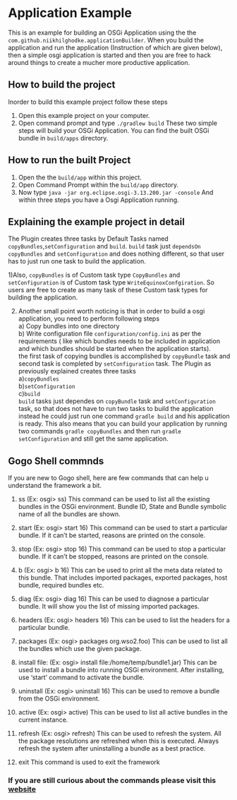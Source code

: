 # Application Example
This is an example for building an OSGi Application using the the `com.github.niikhilghodke.applicationBuilder`. When you build the application and run the application (Instruction of which are given below), then a simple osgi application is started and then you are free to hack around things to create a mucher more productive application.

## How to build the project

Inorder to build this example project follow these steps
1) Open this example project on your computer.
2) Open command prompt and type `./gradlew build`
These two simple steps will build your OSGi Application. You can find the built OSGi bundle in `build/apps` directory.

## How to run the built Project
1) Open the the `build/app` within this project.
2) Open Command Prompt within the `build/app` directory.
3) Now type `java -jar org.eclipse.osgi-3.13.200.jar -console`
And within three steps you have a Osgi Application running.

## Explaining the example project in detail

The Plugin creates three tasks by Default Tasks named `copyBundles`,`setConfiguration` and `build`. `build` task just `dependsOn` `copyBundles` and `setConfiguration` and does nothing different, so that user has to just run one task to build the application.

1)Also, `copyBundles` is of Custom task type `CopyBundles` and `setConfiguration` is of Custom task type `WriteEquinoxConfgiration`.
So users are free to create as many task of these Custom task types for building the application.

2) Another small point worth noticing is that in order to build a osgi application, you need to perform following steps<br>
  a) Copy bundles into one directory<br>
  b) Write configuration file  `configuration/config.ini` as per the requirements ( like which bundles needs to be included in application and which bundles should be started when the application starts).<br>
the first task of copying bundles is accomplished by `copyBundle` task and second task is completed by `setConfiguration` task. The Plugin as previously explained creates three tasks<br>
a)`copyBundles`<br>
b)`setConfiguration`<br>
c)`build`<br>
`build` tasks just dependes on `copyBundle` task and `setConfiguration` task, so that does not have to run two tasks to build the application instead he could just run one command `gradle build` and his application is ready. This also means that you can build your application by running two commands `gradle copyBundles` and then run `gradle setConfiguration` and still get the same application.



## Gogo Shell commnds
If you are new to Gogo shell, here are few commands that can help u understand the framework a bit.

1) ss (Ex: osgi> ss)
This command can be used to list all the existing bundles in the OSGi environment. Bundle ID, State and Bundle symbolic name of all the bundles are shown.

2) start <bundle-id> (Ex: osgi> start 16)
This command can be used to start a particular bundle. If it can’t be started, reasons are printed on the console.

3) stop <bundle-id> (Ex: osgi> stop 16)
This command can be used to stop a particular bundle. If it can’t be stopped, reasons are printed on the console.

4) b <bundle-id> (Ex: osgi> b 16)
This can be used to print all the meta data related to this bundle. That includes imported packages, exported packages, host bundle, required bundles etc.

5) diag <bundle-id> (Ex: osgi> diag 16)
This can be used to diagnose a particular bundle. It will show you the list of missing imported packages.

6) headers <bundle-id> (Ex: osgi> headers 16)
This can be used to list the headers for a particular bundle.

7) packages <package-name> (Ex: osgi> packages org.wso2.foo)
This can be used to list all the bundles which use the given package.

8) install file:<file-path> (Ex: osgi> install file:/home/temp/bundle1.jar)
This can be used to install a bundle into running OSGi environment. After installing, use ‘start’ command to activate the bundle.

9) uninstall <bundle-id> (Ex: osgi> uninstall 16)
This can be used to remove a bundle from the OSGi environment.

10) active (Ex: osgi> active)
This can be used to list all active bundles in the current instance.

11) refresh (Ex: osgi> refresh)
This can be used to refresh the system. All the package resolutions are refreshed when this is executed. Always refresh the system after uninstalling a bundle as a best practice.

12) exit 
This command is used to exit the framework


### If you are still curious about the commands please visit this [website](https://felix.apache.org/documentation/subprojects/apache-felix-gogo.html)
